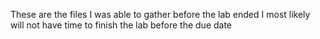 These are the files I was able to gather before the lab ended
I most likely will not have time to finish the lab before the due date
